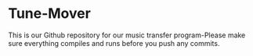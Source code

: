 # Tune-Mover
This is our Github repository for our music transfer program-Please make sure everything compiles and runs before you push any commits.
